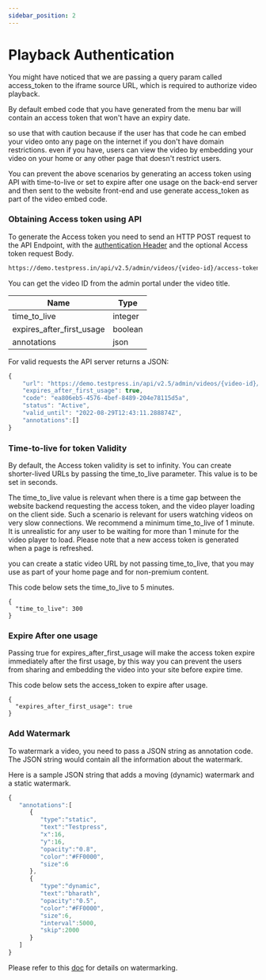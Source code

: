 ```yaml
---
sidebar_position: 2
---
```


# Playback Authentication

You might have noticed that we are passing a query param called access_token to the iframe source URL, which is required to authorize video playback. 


By default embed code that you have generated from the menu bar will contain an access token that won't have an expiry date. 


so use that with caution because if the user has that code he can embed your video onto any page on the internet if you don't have domain restrictions. even if you have, users can view the video by embedding your video on your home or any other page that doesn't restrict users.


You can prevent the above scenarios by generating an access token using API with time-to-live or set to expire after one usage on the back-end server and then sent to the website front-end and use generate access_token as part of the video embed code.


### Obtaining Access token using API

To generate the Access token you need to send an HTTP POST request to the API Endpoint, with the [authentication Header](../intro.md) and the optional Access token request Body.

```bash
https://demo.testpress.in/api/v2.5/admin/videos/{video-id}/access-tokens
```


You can get the video ID from the admin portal under the video title.

| Name                            | Type         
| -----------                     | -----------  |
| time_to_live                    | integer      | 
| expires_after_first_usage       | boolean      | 
| annotations                     | json         | 

For valid requests the API server returns a JSON:

```js
{
    "url": "https://demo.testpress.in/api/v2.5/admin/videos/{video-id}/access-tokens/ea806eb5-4576-4bef-8489-204e78115d5a/",
    "expires_after_first_usage": true,
    "code": "ea806eb5-4576-4bef-8489-204e78115d5a",
    "status": "Active",
    "valid_until": "2022-08-29T12:43:11.288874Z",
    "annotations":[]
}
```


### Time-to-live for token Validity


By default, the Access token validity is set to infinity. You can create shorter-lived URLs by passing the time_to_live parameter. This value is to be set in seconds.


The time_to_live value is relevant when there is a time gap between the website backend requesting the access token, and the video player loading on the client side. Such a scenario is relevant for users watching videos on very slow connections. We recommend a minimum time_to_live of 1 minute. It is unrealistic for any user to be waiting for more than 1 minute for the video player to load. Please note that a new access token is generated when a page is refreshed.


you can create a static video URL by not passing time_to_live, that you may use as part of your home page and for non-premium content.

This code below sets the time_to_live to 5 minutes.

```
{
  "time_to_live": 300
}
```


### Expire After one usage


Passing true for expires_after_first_usage will make the access token expire immediately after the first usage, by this way you can prevent the users from sharing and embedding the video into your site before expire time. 


This code below sets the access_token to expire after usage.
```
{
  "expires_after_first_usage": true
}
```


### Add Watermark

To watermark a video, you need to pass a JSON string as annotation code. The JSON string would contain all the information about the watermark.

Here is a sample JSON string that adds a moving (dynamic) watermark and a static watermark.

```js
{
   "annotations":[
      {
         "type":"static",
         "text":"Testpress",
         "x":16,
         "y":16,
         "opacity":"0.8",
         "color":"#FF0000",
         "size":6
      },
      {
         "type":"dynamic",
         "text":"bharath",
         "opacity":"0.5",
         "color":"#FF0000",
         "size":6,
         "interval":5000,
         "skip":2000
      }
   ]
}
```

Please refer to this [doc](./watermarking.md) for details on watermarking.
